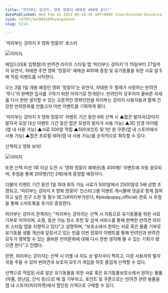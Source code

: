 ```yaml
---
title: "피리부는 강아지, 영화 멍뭉이 예매권 400매 쏜다!"
datePublished: Wed Feb 15 2023 09:18:30 GMT+0000 (Coordinated Universal Time)
cuid: cm705jfwt004109ky4ogibon4
slug: 5214

---
```



'피리부는 강아지 X 영화 멍뭉이' 포스터

![이미지](https://cdn.hashnode.com/res/hashnode/image/upload/v1739258387957/11fc5760-0794-4ad9-af04-bd282ec937c1.jpeg)

에임드(대표 임형철)의 반려견 라이프 스타일 앱 '피리부는 강아지'가 15일부터 27일까지 유연석, 차태현 주연 영화 '멍뭉이' 예매권 400매 증정 및 유기동물을 위한 사료 알 5배 적립 이벤트를 시작한다.

오는 3월 1일 개봉 예정인 영화 '멍뭉이'는 유연석, 차태현 두 형제가 사랑하는 반려견 '루니'의 완벽한 집사를 구하기 위한 이야기로 전개된다. 반려인이 갖추어야 올바른 자세를 다시 한번 생각할 수 있는 교훈적인 영화인만큼 피리부는 강아지 사용자들과 함께 건강한 반려문화를 만들고자 이번 이벤트를 기획하게 됐다.

'피리부는 강아지 X 영화 멍뭉이' 이벤트 기간 동안 6회 산책 시 ▲팝콘 발자국(강아지 발자국 모양 대신 이벤트 기간 동안 팝콘 모양의 발자국 사용 가능) ▲3D 안경 아이템(앱 내 사용 가능) ▲사료 500알 적립 ▲500포인트 및 1만 원 쿠폰(앱 내 스토어에서 사용 가능) ▲팝콘 프로필 테마(앱 내 사용 가능)를 순차적으로 획득할 수 있다.

산책하고 영화 보자!

![이미지](https://cdn.hashnode.com/res/hashnode/image/upload/v1739258390115/81b33c41-fbe9-4607-9527-fb2ffb45b891.jpeg)

또한 산책 미션 1회 이상 도전 시 '영화 멍뭉이 예매권(총 400매)' 이벤트에 자동 응모되며, 추첨을 통해 200명(1인 2매)에게 증정할 예정이다.

더불어 이벤트 기간 동안 1일 최대 회득 가능 사료가 500알에서 2500알로 5배 상향 조정되고, '피리부는 강아지 X 영화 멍뭉이' 인스타그램 이벤트 게시물에 댓글로 함께 참여하고 싶은 친구 소환 및 필수 태그(#피리부가쏜다, #piedpuppy_official) 완료 시 추첨을 통해 스마트톡을 추가로 증정한다.

피리부는 강아지 관계자는 "피리부는 강아지는 산책 시 자동으로 유기동물을 위한 사료 기부로 이어지며, 쇼핑, 동반 가능 장소 추천 및 검색 서비스를 통해 완벽한 반려견 라이프 스타일 앱을 지향하고 있다"고 설명하며, "보호소에서 원하는 사료 혹은 물품 기부로 유기동물 생활 개선에 앞장서고 있는 만큼 이번 멍뭉이 이벤트를 통해 반려인과 반려견 모두가 행복할 수 있는 올바른 반려문화에 대해 다시 한번 생각해 볼 수 있는 기회가 됐으면 한다"고 전했다.

한편, 피리부는 강아지는 산책 시 어플 내 지도 상 발자국이 찍히고, 다른 사용자의 발자국을 주울 수 있어 반려견과 보호자 모두가 게임을 하듯 즐겁게 산책할 수 있다.

산책으로 적립된 사료 알은 유기동물을 위한 사료 혹은 유기동물보호소에서 원하는 물품(약품, 장난감, 간식 등)으로 매 월 기부되고, 포인트 및 쿠폰으로는 반려견 관련 용품을 앱 내 스토어(피리마켓)에서 할인된 가격으로 구매할 수 있다.